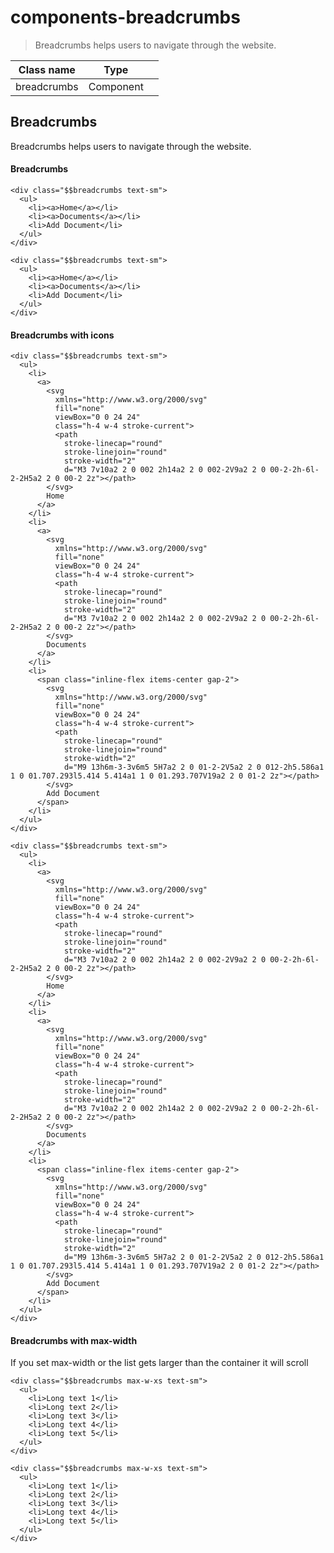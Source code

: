 # components-breadcrumbs

> Breadcrumbs helps users to navigate through the website.

| Class name  | Type      |     |
| ----------- | --------- | --- |
| breadcrumbs | Component |     |

## Breadcrumbs

Breadcrumbs helps users to navigate through the website.

[](#breadcrumbs)

#### Breadcrumbs

    <div class="$$breadcrumbs text-sm">
      <ul>
        <li><a>Home</a></li>
        <li><a>Documents</a></li>
        <li>Add Document</li>
      </ul>
    </div>

    <div class="$$breadcrumbs text-sm">
      <ul>
        <li><a>Home</a></li>
        <li><a>Documents</a></li>
        <li>Add Document</li>
      </ul>
    </div>

[](#breadcrumbs-with-icons)

#### Breadcrumbs with icons

    <div class="$$breadcrumbs text-sm">
      <ul>
        <li>
          <a>
            <svg
              xmlns="http://www.w3.org/2000/svg"
              fill="none"
              viewBox="0 0 24 24"
              class="h-4 w-4 stroke-current">
              <path
                stroke-linecap="round"
                stroke-linejoin="round"
                stroke-width="2"
                d="M3 7v10a2 2 0 002 2h14a2 2 0 002-2V9a2 2 0 00-2-2h-6l-2-2H5a2 2 0 00-2 2z"></path>
            </svg>
            Home
          </a>
        </li>
        <li>
          <a>
            <svg
              xmlns="http://www.w3.org/2000/svg"
              fill="none"
              viewBox="0 0 24 24"
              class="h-4 w-4 stroke-current">
              <path
                stroke-linecap="round"
                stroke-linejoin="round"
                stroke-width="2"
                d="M3 7v10a2 2 0 002 2h14a2 2 0 002-2V9a2 2 0 00-2-2h-6l-2-2H5a2 2 0 00-2 2z"></path>
            </svg>
            Documents
          </a>
        </li>
        <li>
          <span class="inline-flex items-center gap-2">
            <svg
              xmlns="http://www.w3.org/2000/svg"
              fill="none"
              viewBox="0 0 24 24"
              class="h-4 w-4 stroke-current">
              <path
                stroke-linecap="round"
                stroke-linejoin="round"
                stroke-width="2"
                d="M9 13h6m-3-3v6m5 5H7a2 2 0 01-2-2V5a2 2 0 012-2h5.586a1 1 0 01.707.293l5.414 5.414a1 1 0 01.293.707V19a2 2 0 01-2 2z"></path>
            </svg>
            Add Document
          </span>
        </li>
      </ul>
    </div>

    <div class="$$breadcrumbs text-sm">
      <ul>
        <li>
          <a>
            <svg
              xmlns="http://www.w3.org/2000/svg"
              fill="none"
              viewBox="0 0 24 24"
              class="h-4 w-4 stroke-current">
              <path
                stroke-linecap="round"
                stroke-linejoin="round"
                stroke-width="2"
                d="M3 7v10a2 2 0 002 2h14a2 2 0 002-2V9a2 2 0 00-2-2h-6l-2-2H5a2 2 0 00-2 2z"></path>
            </svg>
            Home
          </a>
        </li>
        <li>
          <a>
            <svg
              xmlns="http://www.w3.org/2000/svg"
              fill="none"
              viewBox="0 0 24 24"
              class="h-4 w-4 stroke-current">
              <path
                stroke-linecap="round"
                stroke-linejoin="round"
                stroke-width="2"
                d="M3 7v10a2 2 0 002 2h14a2 2 0 002-2V9a2 2 0 00-2-2h-6l-2-2H5a2 2 0 00-2 2z"></path>
            </svg>
            Documents
          </a>
        </li>
        <li>
          <span class="inline-flex items-center gap-2">
            <svg
              xmlns="http://www.w3.org/2000/svg"
              fill="none"
              viewBox="0 0 24 24"
              class="h-4 w-4 stroke-current">
              <path
                stroke-linecap="round"
                stroke-linejoin="round"
                stroke-width="2"
                d="M9 13h6m-3-3v6m5 5H7a2 2 0 01-2-2V5a2 2 0 012-2h5.586a1 1 0 01.707.293l5.414 5.414a1 1 0 01.293.707V19a2 2 0 01-2 2z"></path>
            </svg>
            Add Document
          </span>
        </li>
      </ul>
    </div>

[](#breadcrumbs-with-max-width)

#### Breadcrumbs with max-width

If you set max-width or the list gets larger than the container it will scroll

    <div class="$$breadcrumbs max-w-xs text-sm">
      <ul>
        <li>Long text 1</li>
        <li>Long text 2</li>
        <li>Long text 3</li>
        <li>Long text 4</li>
        <li>Long text 5</li>
      </ul>
    </div>

    <div class="$$breadcrumbs max-w-xs text-sm">
      <ul>
        <li>Long text 1</li>
        <li>Long text 2</li>
        <li>Long text 3</li>
        <li>Long text 4</li>
        <li>Long text 5</li>
      </ul>
    </div>
